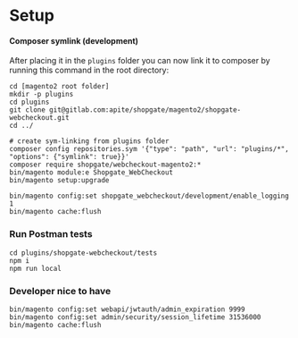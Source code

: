 # Setup


#### Composer symlink (development)

After placing it in the `plugins` folder you can now link it to composer by running this command in the root
directory:

```shell
cd [magento2 root folder]
mkdir -p plugins
cd plugins
git clone git@gitlab.com:apite/shopgate/magento2/shopgate-webcheckout.git
cd ../

# create sym-linking from plugins folder
composer config repositories.sym '{"type": "path", "url": "plugins/*", "options": {"symlink": true}}'
composer require shopgate/webcheckout-magento2:*
bin/magento module:e Shopgate_WebCheckout
bin/magento setup:upgrade

bin/magento config:set shopgate_webcheckout/development/enable_logging 1
bin/magento cache:flush
```

### Run Postman tests

```shell
cd plugins/shopgate-webcheckout/tests
npm i
npm run local
```

### Developer nice to have
```shell
bin/magento config:set webapi/jwtauth/admin_expiration 9999
bin/magento config:set admin/security/session_lifetime 31536000
bin/magento cache:flush
```
